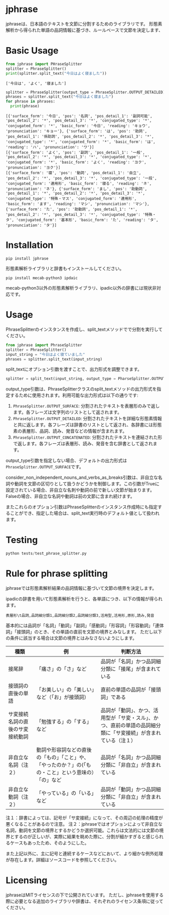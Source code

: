 # jphrase
jphraseは、日本語のテキストを文節に分割するためのライブラリです。
形態素解析から得られた単語の品詞情報に基づき、ルールベースで文節を決定します、

# Basic Usage

```Python
from jphrase import PHraseSplitter
splitter = PhraseSplitter()
print(splitter.split_text("今日はよく寝ました"))
```

```
['今日は', 'よく', '寝ました']
```

```Python
splitter = PhraseSplitter(output_type = PhraseSplitter.OUTPUT_DETAILED)
phrases = splitter.split_text("今日はよく寝ました")
for phrase in phrases:
  print(phrase)
```

```
[{'surface_form': '今日', 'pos': '名詞', 'pos_detail_1': '副詞可能', 'pos_detail_2': '*', 'pos_detail_3': '*', 'conjugated_type': '*', 'conjugated_form': '*', 'basic_form': '今日', 'reading': 'キョウ', 'pronunciation': 'キョー'}, {'surface_form': 'は', 'pos': '助詞', 'pos_detail_1': '係助詞', 'pos_detail_2': '*', 'pos_detail_3': '*', 'conjugated_type': '*', 'conjugated_form': '*', 'basic_form': 'は', 'reading': 'ハ', 'pronunciation': 'ワ'}]
[{'surface_form': 'よく', 'pos': '副詞', 'pos_detail_1': '一般', 'pos_detail_2': '*', 'pos_detail_3': '*', 'conjugated_type': '*', 'conjugated_form': '*', 'basic_form': 'よく', 'reading': 'ヨク', 'pronunciation': 'ヨク'}]
[{'surface_form': '寝', 'pos': '動詞', 'pos_detail_1': '自立', 'pos_detail_2': '*', 'pos_detail_3': '*', 'conjugated_type': '一段', 'conjugated_form': '連用形', 'basic_form': '寝る', 'reading': 'ネ', 'pronunciation': 'ネ'}, {'surface_form': 'まし', 'pos': '助動詞', 'pos_detail_1': '*', 'pos_detail_2': '*', 'pos_detail_3': '*', 'conjugated_type': '特殊・マス', 'conjugated_form': '連用形', 'basic_form': 'ます', 'reading': 'マシ', 'pronunciation': 'マシ'}, {'surface_form': 'た', 'pos': '助動詞', 'pos_detail_1': '*', 'pos_detail_2': '*', 'pos_detail_3': '*', 'conjugated_type': '特殊・タ', 'conjugated_form': '基本形', 'basic_form': 'た', 'reading': 'タ', 'pronunciation': 'タ'}]
```

# Installation

```
pip install jphrase
```

形態素解析ライブラリと辞書もインストールしてください。

```
pip install mecab-python3 ipdaic
```

mecab-python3以外の形態素解析ライブラリ、ipadic以外の辞書には現状非対応です。

# Usage

PhraseSplitterのインスタンスを作成し、split_textメソッドでで分割を実行してください。

```Python
from jphrase import PhraseSplitter
splitter = PhraseSplitter()
input_string = "今日はよく寝ていました"
phrases = splitter.split_text(input_string)
```

split_textにオプション引数を渡すことで、出力形式を調整できます。

```Python
splitter = split_text(input_string, output_type = PharseSplitter.OUTPUT_SURFACE, consider_non_independent_nouns_and_verbs_as_breaks = True)
```

output_type引数は、PhraseSplitterクラスのsplit_textメソッドの出力形式を指定するために使用されます。利用可能な出力形式は以下の通りです:

1. `PhraseSplitter.OUTPUT_SURFACE`: 分割されたテキストを表層形のみで返します。各フレーズは文字列のリストとして返されます。
2. `PhraseSplitter.OUTPUT_DETAILED`: 分割されたテキストを詳細な形態素情報と共に返します。各フレーズは辞書のリストとして返され、各辞書には形態素の表層形、品詞、読み、発音などの情報が含まれます。
3. `PhraseSplitter.OUTPUT_CONCATENATED`: 分割されたテキストを連結された形で返します。各フレーズは表層形、読み、発音を含む辞書として返されます。

output_type引数を指定しない場合、デフォルトの出力形式は`PhraseSplitter.OUTPUT_SURFACE`です。

consider_non_independent_nouns_and_verbs_as_breaks引数は、非自立な名詞や動詞を文節の区切りとして扱うかどうかを制御します。この引数がTrueに設定されている場合、非自立な名刺や動詞の前で新しい文節が始まります。Falseの場合、非自立な名詞や動詞は前の文節に含まれ続けます。

またこれらのオプション引数はPhraseSplitterのインスタンス作成時にも指定することができ、指定した場合は、split_text実行時のデフォルト値として扱われます。

# Testing

```Python
python tests/test_phrase_splitter.py
```

# Rule for phrase splitting
jphraseでは形態素解析結果の品詞情報に基づいて文節の境界を決定します。

ipadicの辞書を用いて形態素解析を行うと、各単語につき、以下の情報が得られます。

```
表層形\t品詞,品詞細分類1,品詞細分類2,品詞細分類3,活用型,活用形,原形,読み,発音
```

基本的には品詞が「名詞」「動詞」「副詞」「感動詞」「形容詞」「形容動詞」「連体詞」「接頭詞」のとき、その単語の直前を文節の境界とみなします。
ただし以下の条件に該当する場合は文節の境界とはみなさないようにします。

|種類|例|判断方法|
|---|---|---|
|接尾辞|「痛さ」の「さ」など|品詞が「名詞」かつ品詞細分類に「接尾」が含まれている|
|接頭詞の直後の単語|「お美しい」の「美しい」など（「お」が接頭詞）|直前の単語の品詞が「接頭詞」である|
|サ変接続名詞の直後のサ変接続動詞|「勉強する」の「する」など|品詞が「動詞」、かつ、活用型が「サ変・スル」、かつ、直前の単語の品詞細分類に「サ変接続」が含まれている（注１）|
|非自立な名詞（注２）|動詞や形容詞などの直後の「もの」「こと」や、「やったのか？」の(「もの・こと」という意味の）「の」など|品詞が「名詞」かつ品詞細分類に「非自立」が含まれている|
|非自立な動詞（注２）|「やっている」の「いる」など|品詞が「動詞」かつ品詞細分類に「非自立」が含まれている|

注１：辞書によっては、記号が「サ変接続」になって、その周辺の処理の精度が悪くなることがあるので注意。
注２：jphraseではオプションによって非自立な名詞，動詞を文節の境界とするかどうか選択可能。これらは文法的には文節の境界とするのが正しいが、実際に結果を眺めた際に、分割が細かすぎると感じられるケースもあったため、そのようにした。

また上記以外に、主に記号と連続するケースなどにおいて、より細かな例外処理が存在します。詳細はソースコードを参照してください。

# Licensing

jphraseはMITライセンスの下で公開されています。
ただし、jphraseを使用する際に必要となる追加のライブラリや辞書は、それぞれのライセンス条項に従ってください。
